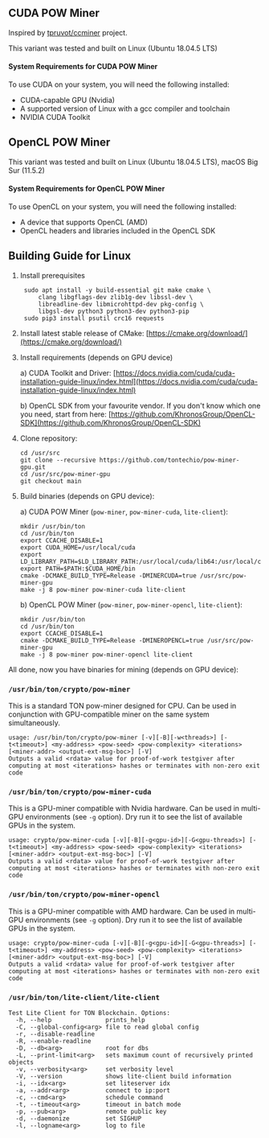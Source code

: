 ## CUDA POW Miner

Inspired by [tpruvot/ccminer](https://github.com/tpruvot/ccminer) project.

This variant was tested and built on Linux (Ubuntu 18.04.5 LTS)

#### System Requirements for CUDA POW Miner

To use CUDA on your system, you will need the following installed:

* CUDA-capable GPU (Nvidia)
* A supported version of Linux with a gcc compiler and toolchain
* NVIDIA CUDA Toolkit

## OpenCL POW Miner

This variant was tested and built on Linux (Ubuntu 18.04.5 LTS), macOS Big Sur (11.5.2)

#### System Requirements for OpenCL POW Miner

To use OpenCL on your system, you will need the following installed:

* A device that supports OpenCL (AMD)
* OpenCL headers and libraries included in the OpenCL SDK

## Building Guide for Linux

1. Install prerequisites

   ```shell
    sudo apt install -y build-essential git make cmake \
        clang libgflags-dev zlib1g-dev libssl-dev \
        libreadline-dev libmicrohttpd-dev pkg-config \
        libgsl-dev python3 python3-dev python3-pip
    sudo pip3 install psutil crc16 requests
    ```

2. Install latest stable release of CMake:
   [https://cmake.org/download/](https://cmake.org/download/)
   

3. Install requirements (depends on GPU device)
   
   a) CUDA Toolkit and Driver: [https://docs.nvidia.com/cuda/cuda-installation-guide-linux/index.html](https://docs.nvidia.com/cuda/cuda-installation-guide-linux/index.html)

   b) OpenCL SDK from your favourite vendor. If you don't know which one you need, start from here: [https://github.com/KhronosGroup/OpenCL-SDK](https://github.com/KhronosGroup/OpenCL-SDK)


4. Clone repository:
    
    ```shell
    cd /usr/src
    git clone --recursive https://github.com/tontechio/pow-miner-gpu.git
    cd /usr/src/pow-miner-gpu
    git checkout main
    ```
   
5. Build binaries (depends on GPU device):

   a) CUDA POW Miner (`pow-miner`, `pow-miner-cuda`, `lite-client`):
    
    ```shell
    mkdir /usr/bin/ton
    cd /usr/bin/ton
    export CCACHE_DISABLE=1
    export CUDA_HOME=/usr/local/cuda
    export LD_LIBRARY_PATH=$LD_LIBRARY_PATH:/usr/local/cuda/lib64:/usr/local/cuda/extras/CUPTI/lib64
    export PATH=$PATH:$CUDA_HOME/bin
    cmake -DCMAKE_BUILD_TYPE=Release -DMINERCUDA=true /usr/src/pow-miner-gpu
    make -j 8 pow-miner pow-miner-cuda lite-client
    ```

   b) OpenCL POW Miner (`pow-miner`, `pow-miner-opencl`, `lite-client`):

    ```shell
    mkdir /usr/bin/ton
    cd /usr/bin/ton
    export CCACHE_DISABLE=1
    cmake -DCMAKE_BUILD_TYPE=Release -DMINEROPENCL=true /usr/src/pow-miner-gpu
    make -j 8 pow-miner pow-miner-opencl lite-client
    ```

All done, now you have binaries for mining (depends on GPU device):

### `/usr/bin/ton/crypto/pow-miner`

This is a standard TON pow-miner designed for CPU. Can be used in conjunction with GPU-compatible miner on the same system simultaneously.

```shell
usage: /usr/bin/ton/crypto/pow-miner [-v][-B][-w<threads>] [-t<timeout>] <my-address> <pow-seed> <pow-complexity> <iterations> [<miner-addr> <output-ext-msg-boc>] [-V]
Outputs a valid <rdata> value for proof-of-work testgiver after computing at most <iterations> hashes or terminates with non-zero exit code
```

### `/usr/bin/ton/crypto/pow-miner-cuda`

This is a GPU-miner compatible with Nvidia hardware. Can be used in multi-GPU environments (see `-g` option). Dry run it
to see the list of available GPUs in the system.

```shell
usage: crypto/pow-miner-cuda [-v][-B][-g<gpu-id>][-G<gpu-threads>] [-t<timeout>] <my-address> <pow-seed> <pow-complexity> <iterations> [<miner-addr> <output-ext-msg-boc>] [-V]
Outputs a valid <rdata> value for proof-of-work testgiver after computing at most <iterations> hashes or terminates with non-zero exit code
```

### `/usr/bin/ton/crypto/pow-miner-opencl`

This is a GPU-miner compatible with AMD hardware. Can be used in multi-GPU environments (see `-g` option). Dry run it
to see the list of available GPUs in the system.

```shell
usage: crypto/pow-miner-cuda [-v][-B][-g<gpu-id>][-G<gpu-threads>] [-t<timeout>] <my-address> <pow-seed> <pow-complexity> <iterations> [<miner-addr> <output-ext-msg-boc>] [-V]
Outputs a valid <rdata> value for proof-of-work testgiver after computing at most <iterations> hashes or terminates with non-zero exit code
```

### `/usr/bin/ton/lite-client/lite-client`

```shell
Test Lite Client for TON Blockchain. Options:
  -h, --help               prints_help
  -C, --global-config<arg> file to read global config
  -r, --disable-readline
  -R, --enable-readline
  -D, --db<arg>            root for dbs
  -L, --print-limit<arg>   sets maximum count of recursively printed objects
  -v, --verbosity<arg>     set verbosity level
  -V, --version            shows lite-client build information
  -i, --idx<arg>           set liteserver idx
  -a, --addr<arg>          connect to ip:port
  -c, --cmd<arg>           schedule command
  -t, --timeout<arg>       timeout in batch mode
  -p, --pub<arg>           remote public key
  -d, --daemonize          set SIGHUP
  -l, --logname<arg>       log to file
```
